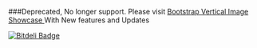 ###Deprecated, No longer support. Please visit [Bootstrap Vertical Image Showcase ](https://github.com/tutorialdrive/Bootstrap-Vertical-Image-Showcase) With New features and Updates

[![Bitdeli Badge](https://d2weczhvl823v0.cloudfront.net/tutorialdrive/bootstrap-vertical-thumbnail-carousel/trend.png)](https://bitdeli.com/free "Bitdeli Badge")

